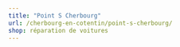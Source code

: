 ```yaml
---
title: "Point S Cherbourg"
url: /cherbourg-en-cotentin/point-s-cherbourg/
shop: réparation de voitures
---
```

